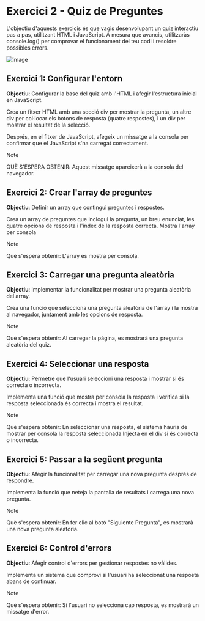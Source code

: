 # Exercici 2 - Quiz de Preguntes

L'objectiu d'aquests exercicis és que vagis desenvolupant un quiz interactiu pas a pas, utilitzant HTML i JavaScript. A mesura que avancis, utilitzaràs console.log() per comprovar el funcionament del teu codi i resoldre possibles errors.

![image](https://github.com/user-attachments/assets/9650a086-201c-4ef4-983e-cc997dfff773)


## **Exercici 1: Configurar l'entorn**
**Objectiu**: Configurar la base del quiz amb l'HTML i afegir l'estructura inicial en JavaScript.

Crea un fitxer HTML amb una secció div per mostrar la pregunta, un altre div per col·locar els botons de resposta (quatre respostes), i un div per mostrar el resultat de la selecció.

Després, en el fitxer de JavaScript, afegeix un missatge a la consola per confirmar que el JavaScript s'ha carregat correctament.

>[!NOTE]
   > QUÈ S'ESPERA OBTENIR: 
   >Aquest missatge apareixerà a la consola del navegador.

## **Exercici 2: Crear l'array de preguntes**
**Objectiu**: Definir un array que contingui preguntes i respostes.

Crea un array de preguntes que inclogui la pregunta, un breu enunciat, les quatre opcions de resposta i l'índex de la resposta correcta. Mostra l'array per consola

>[!NOTE]
   >Què s'espera obtenir: 
   >L'array es mostra per consola.

## **Exercici 3: Carregar una pregunta aleatòria**
**Objectiu**: Implementar la funcionalitat per mostrar una pregunta aleatòria del array.

Crea una funció que selecciona una pregunta aleatòria de l'array i la mostra al navegador, juntament amb les opcions de resposta.

>[!NOTE]
>Què s'espera obtenir: 
  >Al carregar la pàgina, es mostrarà una pregunta aleatòria del quiz.

## **Exercici 4: Seleccionar una resposta**
**Objectiu**: Permetre que l'usuari seleccioni una resposta i mostrar si és correcta o incorrecta.

Implementa una funció que mostra per consola la resposta i verifica si la resposta seleccionada és correcta i mostra el resultat.

>[!NOTE]
>Què s'espera obtenir: 
  >En seleccionar una resposta, el sistema hauria de mostrar per consola la resposta seleccionada
   >Injecta en el div si és correcta o incorrecta.

## **Exercici 5: Passar a la següent pregunta**
**Objectiu**: Afegir la funcionalitat per carregar una nova pregunta després de respondre.

Implementa la funció que neteja la pantalla de resultats i carrega una nova pregunta.

>[!NOTE]
>Què s'espera obtenir: 
  >En fer clic al botó "Siguiente Pregunta", es mostrarà una nova pregunta aleatòria.

## **Exercici 6: Control d'errors**
**Objectiu**: Afegir control d'errors per gestionar respostes no vàlides.

Implementa un sistema que comprovi si l'usuari ha seleccionat una resposta abans de continuar.

>[!NOTE]
>Què s'espera obtenir: 
  >Si l'usuari no selecciona cap resposta, es mostrarà un missatge d'error.
